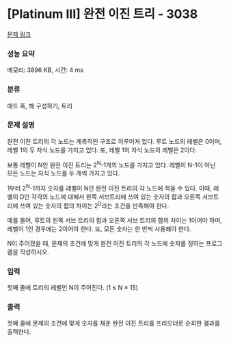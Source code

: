 # [Platinum III] 완전 이진 트리 - 3038 

[문제 링크](https://www.acmicpc.net/problem/3038) 

### 성능 요약

메모리: 3896 KB, 시간: 4 ms

### 분류

애드 혹, 해 구성하기, 트리

### 문제 설명

<p>완전 이진 트리의 각 노드는 계측적인 구조로 이루어져 있다. 루트 노드의 레벨은 0이며, 레벨 1의 두 자식 노드를 가지고 있다. 또, 레벨 1의 자식 노드의 레벨은 2이다.</p>

<p>보통 레벨이 N인 완전 이진 트리는 2<sup>N</sup>-1개의 노드를 가지고 있다. 레벨이 N-1이 아닌 모든 노드는 자식 노드를 두 개씩 가지고 있다.</p>

<p>1부터 2<sup>N</sup>-1까지 숫자를 레벨이 N인 완전 이진 트리의 각 노드에 적을 수 있다. 이때, 레벨이 D인 각각의 노드에 대해서 왼쪽 서브트리에 쓰여 있는 숫자의 합과 오른쪽 서브트리에 쓰여 있는 숫자의 합의 차이는 2<sup>D</sup>라는 조건을 만족해야 한다.</p>

<p>예를 들어, 루트의 왼쪽 서브 트리의 합과 오른쪽 서브 트리의 합의 차이는 1이어야 하며, 레벨이 1인 경우에는 2이어야 한다. 또, 모든 숫자는 한 번씩 사용해야 한다.</p>

<p>N이 주어졌을 때, 문제의 조건에 맞게 완전 이진 트리의 각 노드에 숫자를 정하는 프로그램을 작성하시오.</p>

### 입력 

 <p>첫째 줄에 트리의 레벨인 N이 주어진다. (1 ≤ N ≤ 15)</p>

### 출력 

 <p>첫째 줄에 문제의 조건에 맞게 숫자를 채운 완전 이진 트리를 프리오더로 순회한 결과를 출력한다.</p>


